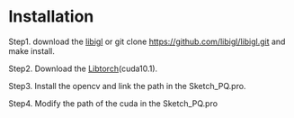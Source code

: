 # Installation
Step1. download the [libigl](https://libigl.github.io/tutorial/) or git clone https://github.com/libigl/libigl.git and make install.

Step2. Download the [Libtorch](https://pytorch.org/)(cuda10.1).

Step3. Install the opencv and link the path in the Sketch_PQ.pro.

Step4. Modify the path of the cuda in the Sketch_PQ.pro
